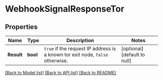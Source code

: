# WebhookSignalResponseTor

## Properties
Name | Type | Description | Notes
------------ | ------------- | ------------- | -------------
**Result** | **bool** | `true` if the request IP address is a known tor exit node, `false` otherwise.  | [optional] [default to null]

[[Back to Model list]](../README.md#documentation-for-models) [[Back to API list]](../README.md#documentation-for-api-endpoints) [[Back to README]](../README.md)


